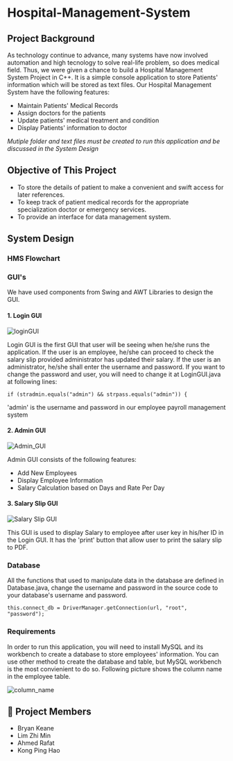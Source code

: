 # Hospital-Management-System

## Project Background
As technology continue to advance, many systems have now involved automation and high tecnology to solve real-life problem, so does medical field. Thus, we were given a chance to build a Hospital Management System Project in C++. It is a simple console application to store Patients' information which will be stored as text files.
Our Hospital Management System have the following features:
- Maintain Patients' Medical Records
- Assign doctors for the patients
- Update patients' medical treatment and condition
- Display Patients' information to doctor

*Mutiple folder and text files must be created to run this application and be discussed in the System Design*
## Objective of This Project
- To store the details of patient to make a convenient and swift access for later references.
- To keep track of patient medical records for the appropriate specialization doctor or emergency services.
- To provide an interface for data management system.

## System Design

### HMS Flowchart


### GUI's
We have used components from Swing and AWT Libraries to design the GUI.

#### 1. Login GUI
![loginGUI](https://user-images.githubusercontent.com/107078925/173621876-15a31249-4079-4f12-8963-7b8aac0baca9.jpg)

Login GUI is the first GUI that user will be seeing when he/she runs the application. If the user is an employee, he/she can proceed to check the salary slip provided administrator has updated their salary. If the user is an administrator, he/she shall enter the username and password. If you want to change the password and user, you will need to change it at LoginGUI.java at following lines:

`if (stradmin.equals("admin") && strpass.equals("admin")) {`

'admin' is the username and password in our employee payroll management system

#### 2. Admin GUI
![Admin_GUI](https://user-images.githubusercontent.com/107078925/173625287-9f1493db-551e-4eb2-968e-841a06ed5751.jpg)

Admin GUI consists of the following features:
- Add New Employees
- Display Employee Information
- Salary Calculation based on Days and Rate Per Day

#### 3. Salary Slip GUI
![Salary Slip GUI](https://user-images.githubusercontent.com/107078925/173625323-59b84938-32c0-4e66-bcf9-12ba8b7e25a8.jpg)

This GUI is used to display Salary to employee after user key in his/her ID in the Login GUI. It has the 'print' button that allow user to print the salary slip to PDF.

### Database
All the functions that used to manipulate data in the database are defined in Database.java, change the username and password in the source code to your database's username and password.

`this.connect_db = DriverManager.getConnection(url, "root", "password");`

### Requirements
In order to run this application, you will need to install MySQL and its workbench to create a database to store employees' information. You can use other method to create the database and table, but MySQL workbench is the most convienient to do so. Following picture shows the column name in the employee table.

![column_name](https://user-images.githubusercontent.com/107078925/173625358-01df2941-6d8a-40d4-b436-5898c797b375.png)

## :clap: Project Members
- Bryan Keane
- Lim Zhi Min
- Ahmed Rafat
- Kong Ping Hao
